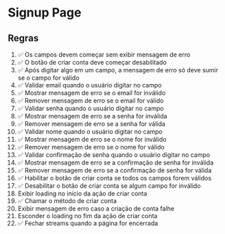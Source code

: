# Signup Page

## Regras
1. ✅ Os campos devem começar sem exibir mensagem de erro
2. ✅ O botão de criar conta deve começar desabilitado
3. ✅ Após digitar algo em um campo, a mensagem de erro só deve sumir se o campo for válido
4. ✅ Validar email quando o usuário digitar no campo
5. ✅ Mostrar mensagem de erro se o email for inválido
6. ✅ Remover mensagem de erro se o email for válido
7. ✅ Validar senha quando o usuário digitar no campo
8. ✅ Mostrar mensagem de erro se a senha for inválida
9. ✅ Remover mensagem de erro se a senha for válida
10. ✅ Validar nome quando o usuário digitar no campo
11. ✅ Mostrar mensagem de erro se o nome for inválido
12. ✅ Remover mensagem de erro se o nome for válido
13. ✅ Validar confirmação de senha quando o usuário digitar no campo
14. ✅ Mostrar mensagem de erro se a confirmação de senha for inválida
15. ✅ Remover mensagem de erro se a confirmação de senha for válida
16. ✅ Habilitar o botão de criar conta se todos os campos forem válidos
17. ✅ Desabilitar o botão de criar conta se algum campo for inválido
18. Exibir loading no início da ação de criar conta
19. ✅ Chamar o método de criar conta
20. Exibir mensagem de erro caso a criação de conta falhe
21. Esconder o loading no fim da ação de criar conta
22. ✅ Fechar streams quando a página for encerrada